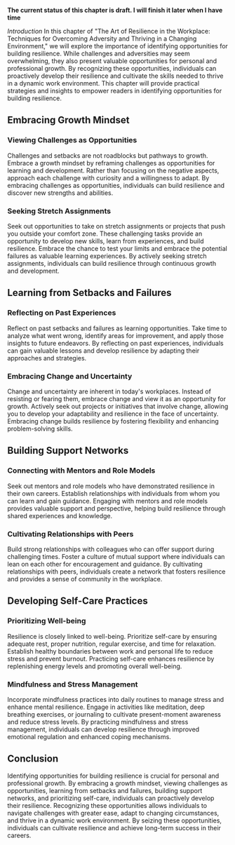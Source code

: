 **The current status of this chapter is draft. I will finish it later when I have time**

*Introduction* In this chapter of "The Art of Resilience in the Workplace: Techniques for Overcoming Adversity and Thriving in a Changing Environment," we will explore the importance of identifying opportunities for building resilience. While challenges and adversities may seem overwhelming, they also present valuable opportunities for personal and professional growth. By recognizing these opportunities, individuals can proactively develop their resilience and cultivate the skills needed to thrive in a dynamic work environment. This chapter will provide practical strategies and insights to empower readers in identifying opportunities for building resilience.

Embracing Growth Mindset
------------------------

### Viewing Challenges as Opportunities

Challenges and setbacks are not roadblocks but pathways to growth. Embrace a growth mindset by reframing challenges as opportunities for learning and development. Rather than focusing on the negative aspects, approach each challenge with curiosity and a willingness to adapt. By embracing challenges as opportunities, individuals can build resilience and discover new strengths and abilities.

### Seeking Stretch Assignments

Seek out opportunities to take on stretch assignments or projects that push you outside your comfort zone. These challenging tasks provide an opportunity to develop new skills, learn from experiences, and build resilience. Embrace the chance to test your limits and embrace the potential failures as valuable learning experiences. By actively seeking stretch assignments, individuals can build resilience through continuous growth and development.

Learning from Setbacks and Failures
-----------------------------------

### Reflecting on Past Experiences

Reflect on past setbacks and failures as learning opportunities. Take time to analyze what went wrong, identify areas for improvement, and apply those insights to future endeavors. By reflecting on past experiences, individuals can gain valuable lessons and develop resilience by adapting their approaches and strategies.

### Embracing Change and Uncertainty

Change and uncertainty are inherent in today's workplaces. Instead of resisting or fearing them, embrace change and view it as an opportunity for growth. Actively seek out projects or initiatives that involve change, allowing you to develop your adaptability and resilience in the face of uncertainty. Embracing change builds resilience by fostering flexibility and enhancing problem-solving skills.

Building Support Networks
-------------------------

### Connecting with Mentors and Role Models

Seek out mentors and role models who have demonstrated resilience in their own careers. Establish relationships with individuals from whom you can learn and gain guidance. Engaging with mentors and role models provides valuable support and perspective, helping build resilience through shared experiences and knowledge.

### Cultivating Relationships with Peers

Build strong relationships with colleagues who can offer support during challenging times. Foster a culture of mutual support where individuals can lean on each other for encouragement and guidance. By cultivating relationships with peers, individuals create a network that fosters resilience and provides a sense of community in the workplace.

Developing Self-Care Practices
------------------------------

### Prioritizing Well-being

Resilience is closely linked to well-being. Prioritize self-care by ensuring adequate rest, proper nutrition, regular exercise, and time for relaxation. Establish healthy boundaries between work and personal life to reduce stress and prevent burnout. Practicing self-care enhances resilience by replenishing energy levels and promoting overall well-being.

### Mindfulness and Stress Management

Incorporate mindfulness practices into daily routines to manage stress and enhance mental resilience. Engage in activities like meditation, deep breathing exercises, or journaling to cultivate present-moment awareness and reduce stress levels. By practicing mindfulness and stress management, individuals can develop resilience through improved emotional regulation and enhanced coping mechanisms.

Conclusion
----------

Identifying opportunities for building resilience is crucial for personal and professional growth. By embracing a growth mindset, viewing challenges as opportunities, learning from setbacks and failures, building support networks, and prioritizing self-care, individuals can proactively develop their resilience. Recognizing these opportunities allows individuals to navigate challenges with greater ease, adapt to changing circumstances, and thrive in a dynamic work environment. By seizing these opportunities, individuals can cultivate resilience and achieve long-term success in their careers.

